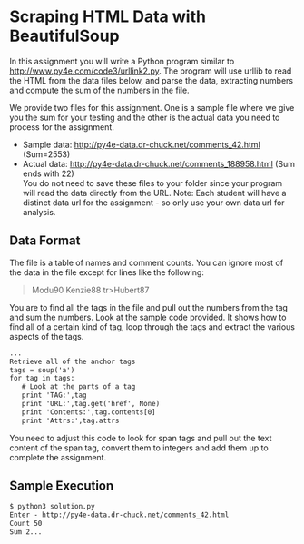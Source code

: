 # Scraping HTML Data with BeautifulSoup

In this assignment you will write a Python program similar to http://www.py4e.com/code3/urllink2.py. The program will use urllib to read the HTML from the data files below, and parse the data, extracting numbers and compute the sum of the numbers in the file.

We provide two files for this assignment. One is a sample file where we give you the sum for your testing and the other is the actual data you need to process for the assignment.

- Sample data: http://py4e-data.dr-chuck.net/comments_42.html (Sum=2553)<br/>
- Actual data: http://py4e-data.dr-chuck.net/comments_188958.html (Sum ends with 22)<br/>
You do not need to save these files to your folder since your program will read the data directly from the URL. Note: Each student will have a distinct data url for the assignment - so only use your own data url for analysis.<br/>
## Data Format
The file is a table of names and comment counts. You can ignore most of the data in the file except for lines like the following:<br/>

><tr><td>Modu</td><td><span class="comments">90</span></td></tr>
><tr><td>Kenzie</td><td><span class="comments">88</span></td></tr>
>tr><td>Hubert</td><td><span class="comments">87</span></td></tr>

You are to find all the <span> tags in the file and pull out the numbers from the tag and sum the numbers.
Look at the sample code provided. It shows how to find all of a certain kind of tag, loop through the tags and extract the various aspects of the tags.
```html
...
Retrieve all of the anchor tags
tags = soup('a')
for tag in tags:
   # Look at the parts of a tag
   print 'TAG:',tag
   print 'URL:',tag.get('href', None)
   print 'Contents:',tag.contents[0]
   print 'Attrs:',tag.attrs  
```
You need to adjust this code to look for span tags and pull out the text content of the span tag, convert them to integers and add them up to complete the assignment.  
## Sample Execution
```html
$ python3 solution.py
Enter - http://py4e-data.dr-chuck.net/comments_42.html  
Count 50  
Sum 2...  
```
